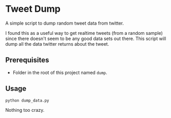 # Tweet Dump

A simple script to dump random tweet data from twitter.

I found this as a useful way to get realtime tweets (from a random sample)
since there doesn't seem to be any good data sets out there. This script will
dump all the data twitter returns about the tweet.

## Prerequisites

- Folder in the root of this project named `dump`.

## Usage

```
python dump_data.py
```

Nothing too crazy.

